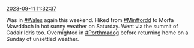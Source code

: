 [2023-09-11 11:32:37](https://mstdn.social/@hill_wanderer/111046292734660477)

Was in <a href="https://mstdn.social/tags/Wales" class="mention hashtag" rel="tag">#Wales</a> again this weekend. Hiked from <a href="https://mstdn.social/tags/Minffordd" class="mention hashtag" rel="tag">#Minffordd</a> to Morfa Mawddach in hot sunny weather on Saturday. Went via the summit of Cadair Idris too. Overnighted in <a href="https://mstdn.social/tags/Porthmadog" class="mention hashtag" rel="tag">#Porthmadog</a> before returning home on a Sunday of unsettled weather.